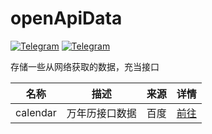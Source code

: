 # openApiData
[![Telegram](https://img.shields.io/badge/Telegram-Channel-33A8E3)](https://t.me/zqzess_Channel)
[![Telegram](https://img.shields.io/badge/Telegram-Group-33A8E3)](https://t.me/+Pas9ik7B-RYyM2Q9)

存储一些从网络获取的数据，充当接口

|名称|描述|来源|详情|
|--|--|--|--|
|calendar|万年历接口数据|百度|[前往](https://github.com/zqzess/openApiData/tree/main/calendar)|
